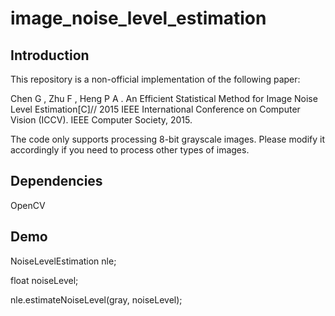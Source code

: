# image_noise_level_estimation

## Introduction

This repository is a non-official implementation of the following paper:

Chen G , Zhu F , Heng P A . An Efficient Statistical Method for Image Noise Level Estimation[C]// 2015 IEEE International Conference on Computer Vision (ICCV). IEEE Computer Society, 2015.

The code only supports processing 8-bit grayscale images. Please modify it accordingly if you need to process other types of images.

## Dependencies

OpenCV

## Demo

NoiseLevelEstimation nle;

float noiseLevel;

nle.estimateNoiseLevel(gray, noiseLevel);
